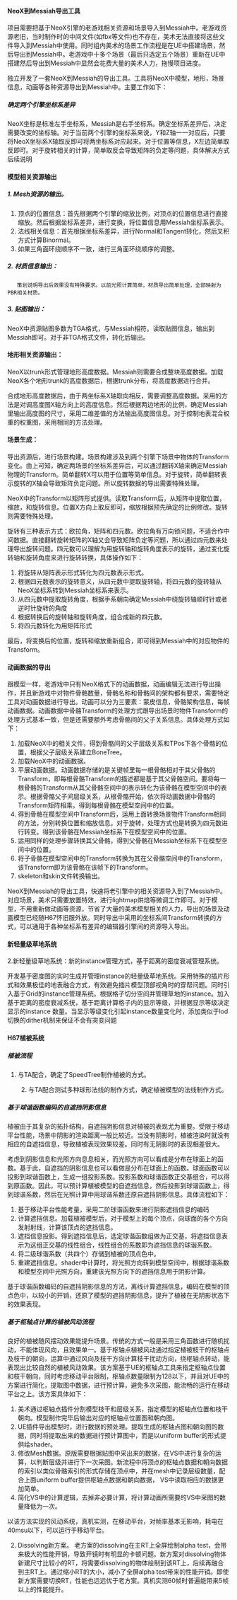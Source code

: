 #### NeoX到Messiah导出工具

​         项目需要把基于NeoX引擎的老游戏相关资源和场景导入到Messiah中。老游戏资源老旧，当时制作时的中间文件(如fbx等文件)也不存在，美术无法直接将这些文件导入到Messiah中使用。同时组内美术的场景工作流程是在UE中搭建场景，然后导出到Messiah中。老游戏中十多个场景（最后只选定五个场景）重新在UE中搭建然后导出到Messiah中显然会花费大量的美术人力，拖慢项目进度。  

​        独立开发了一套NeoX到Messiah的导出工具。工具将NeoX中模型，地形，场景信息，动画等各种资源导出到Messiah中。主要工作如下：

##### 确定两个引擎坐标系差异

​       NeoX坐标是标准左手坐标系，Messiah是右手坐标系。确定坐标系差异后，决定需要改变的坐标轴。对于当前两个引擎的坐标系来说，Y和Z轴一一对应后，只要将NeoX坐标系X轴取反即可将两坐标系对应起来。对于位置等信息，X左边简单取反即可。对于旋转相关的计算，简单取反会导致矩阵的负定等问题，具体解决方式后续说明

#### 模型相关资源输出

##### 1. Mesh资源的输出。

1. 顶点的位置信息：首先根据两个引擎的缩放比例，对顶点的位置信息进行直接缩放。然后根据坐标系差异，进行变换，将位置信息用Messiah坐标系表示。
2. 法线相关信息：首先根据坐标系差异，进行Normal和Tangent转化，然后叉积方式计算Binormal。
3. 如果三角面环绕顺序不一致，进行三角面环绕顺序的调整。

##### 2. 材质信息输出：

 	   策划说明导出后效果没有特殊要求。以前光照计算简单，材质导出简单处理，全部映射为PBR相关材质。

##### 3. 贴图输出：

​       NeoX中资源贴图多数为TGA格式，与Messiah相符。读取贴图信息，输出到Messiah即可。对于非TGA格式文件，转化后输出。

#### 地形相关资源输出：

​        NeoX以trunk形式管理地形高度数据。Messiah则需要合成整块高度数据。加载NeoX各个地形trunk的高度数据后，根据trunk分布，将高度数据进行合并。

​       合成地形高度数据后，由于两坐标系X轴取向相反，需要调整高度数据。采用的方法是对调高度图X轴方向上的高度信息。然后根据两边地形的比例，确定Messiah里输出高度图的尺寸，采用二维差值的方法输出高度图信息。对于控制地表混合权重的权重图，采用相同的方法处理。

#### 场景生成：

​        导出资源后，进行场景构建。场景构建涉及到两个引擎下场景中物体的Transform变化。由上可知，确定两场景的坐标系差异后，可以通过翻转X轴来确定Messiah物理的Transform。简单翻转X可以用于位置等简单信息。对于旋转，简单翻转表示旋转的X轴会导致矩阵负定问题。所以旋转数据的导出需要特殊处理。

​        NeoX中的Transform以矩阵形式提供。读取Transform后，从矩阵中提取位置，缩放，和旋转信息。位置X方向上取反即可，缩放根据预先确定的比例修改。旋转则需要特殊处理。

​		旋转有三种表示方式：欧拉角，矩阵和四元数。欧拉角有万向锁问题，不适合作中间数据。直接翻转旋转矩阵的X轴又会导致矩阵负定等问题，所以通过四元数来处理导出旋转问题。四元数可以理解为用旋转轴和旋转角度表示的旋转，通过变化旋转轴和旋转角度来进行旋转转换，具体操作如下：

1. 将旋转从矩阵表示形式转化为四元数表示形式。
2. 根据四元数表示的旋转意义，从四元数中提取旋转轴，将四元数的旋转轴从NeoX坐标系转到Messiah坐标系来表示。
3. 从四元数中提取旋转角度，根据手系朝向确定Messiah中绕旋转轴顺时针或者逆时针旋转的角度
4. 根据转换后的旋转轴和旋转角度，组合成新的四元数。
5. 将四元数转化为用矩阵形式

最后，将变换后的位置，旋转和缩放重新组合，即可得到Messiah中的对应物件的Transform。

#### 动画数据的导出

​        跟模型一样，老游戏中只有NeoX格式下的动画数据，动画编辑无法进行导出操作，并且新游戏中对物件骨骼数量，骨骼名称和骨骼间的架构都有要求，需要特定工具对动画数据进行导出。动画可以分为三要素：蒙皮信息，骨骼架构信息，每帧动画数据。动画数据中骨骼Transform的处理方式跟导出场景时物件Transform的处理方式基本一致，但是还需要额外考虑骨骼间的父子关系信息。具体处理方式如下：

1. 加载NeoX中的相关文件，得到骨骼间的父子层级关系和TPos下各个骨骼的位置，根据父子层级关系建立BoneTree。
2. 加载NeoX中的动画数据。
3. 平展动画数据。动画数据存储的是关键帧里每一根骨骼相对于其父骨骼的Transform，即每根骨骼Transform的描述都是基于其父骨骼空间。要将每一根骨骼的Transform从其父骨骼空间中的表示转化为该骨骼在模型空间中的表示。根据骨骼父子间层级关系，从根骨骼开始，依次将动画数据中骨骼的Transform矩阵相乘，得到每根骨骼在模型空间中的位置。
4. 得到骨骼在模型空间中Transform后，运用上面转换场景物件Transform相同的方法，分别转换位置和缩放信息。对于旋转，处理方式也是转换为四元数进行转变。得到该骨骼在Messiah坐标系下在模型空间中的位置。
5. 运用同样的处理步骤转换其父骨骼，得到父骨骼在Messiah坐标系下在模型空间中的位置。
6. 将子骨骼在模型空间中的Transform转换为其在父骨骼空间中的Transform，该Transform即为该骨骼在该帧下的Transform。
7. skeleton和skin文件转换输出。

​        NeoX到Messiah的导出工具，快速将老引擎中的相关资源导入到了Messiah中。对应场景，美术只需要放置特效，进行lightmap烘焙等微调工作即可。对于模型，不用重新做动画等资源，节省了大量的美术模型相关的人力，导出的场景及动画模型已经随H67怀旧服外放。同时导出中采用的坐标系间Transform转换的方式，可以通用于各种坐标系有差异的编辑器引擎间的资源导入导出。

#### 新轻量级草地系统

2.新轻量级草地系统：新的instance管理方式，基于距离的密度衰减管理系统。

   开发基于密度图的实时生成并管理instance的轻量级草地系统。采用特殊的插片形式和效果极佳的地表融合方式，有效避免插片模型顶部视角时的穿帮问题。同时引入基于Grid的instance管理系统。根据格子切分空间并管理草地的instance。加入基于距离的密度衰减系统，基于距离计算格子内的显示等级，并根据显示等级决定显示的instance 数量。当显示等级变化引起instance数量变化时，添加类似于lod切换的dither机制来保证不会有突变问题

#### H67植被系统

##### 植被流程

1. 与TA配合，确定了SpeedTree制作植被的方式。

 	2. 与TA配合测试多种球形法线的制作方式，确定植被模型的法线制作方式。

##### 基于球谐函数编码的自遮挡阴影信息

​       植被由于其复杂的拓扑结构，自遮挡阴影信息对植被的表现尤为重要。受限于移动平台性能，场景中阴影的渲染距离一般比较近。当没有阴影时，植被渲染时就没有相应的自遮挡信息，导致植被表现效果较差。同时有无阴影时的表现相差很大。

​       考虑到阴影信息和光照方向息息相关，而光照方向可以看成是分布在球面上的函数。基于此，自遮挡的阴影信息也可以看做是分布在球面上的函数。球面函数可以投影到球谐函数上，生成一组投影系数。投影系数和球谐函数正交基组合，可以得到原函数。因此，可以预计算植被模型的自遮挡信息，然后投影到球谐函数上，得到球谐系数，然后在光照计算中用球谐系数还原自遮挡阴影信息。具体流程如下：

1. 基于移动平台性能考量，采用二阶球谐函数来进行阴影遮挡信息的编码
2. 计算遮挡信息。加载植被模型后，对于模型上的每个顶点，向球面的各个方向发射射线，计算该顶点的遮挡信息。
3. 遮挡信息投影。得到遮挡信息后，选定球谐函数组做为正交基，将遮挡信息表示为这组正交基的线性组合，线性组合的系数即为遮挡信息的球谐系数。
4. 将二级球谐系数（共四个）存储到植被的顶点色中。
5. 重建遮挡信息。shader中计算时，将光照方向转到模型空间中，根据球谐系数和模型空间中光照方向，重建该光照方向下的遮挡信息用于阴影计算。

​        基于球谐函数编码的自遮挡阴影信息的方法，离线计算遮挡信息，编码在模型的顶点色中，以较小的开销，还原了模型的遮挡阴影信息，提升了植被在无阴影状态下的效果表现。

##### 基于枢轴点计算的植被风动流程

​       良好的植被随风摆动效果能提升场景。传统的方式一般是采用三角函数进行随机扰动，不能体现风向，且效果单一。基于枢轴点植被风动通过指定植被枝干的枢轴点及枝干的朝向，运算中通过风向及枝干方向计算枝干扰动方向，绕枢轴点转动，能表现出比较自然的植被风动效果。该方案基于UE的枢轴点工具来指定枢轴点位置和枝干朝向，同时考虑移动平台限制，枢轴点数量限制为128以下，并且对UE中的方案进行简化，提取图中数据，进行预计算，避免多次采图，能流畅的运行在移动平台之上。该方案具体如下：

1. 美术通过枢轴点插件分割模型枝干和层级关系，指定模型的枢轴点位置和枝干朝向。模型制作完毕后输出对应的枢轴点位置图和朝向图。
2. UE插件导出模型时，进行数据的预处理。提取生成的枢轴点图和朝向图的数据，同时将提取出来的数据进行预计算图中，而是以uniform buffer的形式提供给shader。
3. 修改Mesh数据。原版需要根据贴图中采出来的数据，在VS中进行复杂的运算，以判断层级并进行下一次采图。新流程中将顶点的枢轴点数据和朝向数据的索引以类似骨骼索引的形式存储在顶点中，并在mesh中记录层级数量，配合上面uniform buffer提供枢轴点数据和朝向数据， VS中读取相应的数据更加简单。
4. 简化VS中的计算逻辑，去掉非必要计算，将计算动画所需要的VS中采图的数量降低为一次。

以该方法实现的风动系统，真机实测，在移动平台，对帧率基本无影响，耗电在40msu以下，可以运行于移动平台。



2. Dissolving新方案。
      老方案的dissolving在主RT上全屏绘制alpha test，会带来极大的性能开销，导致开镜时有明显的卡顿问题。新方案对dissolving物体新建尺寸比较小的RT，将需要dissolving的物体绘制到该RT上，后续再融合到主RT上。通过缩小RT的大小，减小了全屏alpha test带来的性能开销。即使新方案需要切换RT，性能也远远优于老方案。真机实测60帧时普遍能带来5帧以上的性能提升。